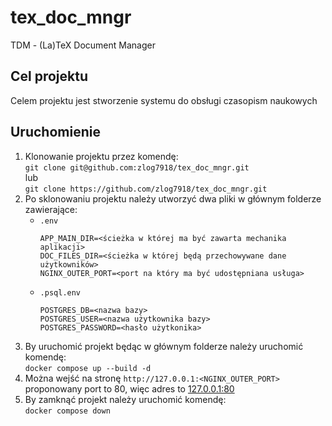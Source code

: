 # tex_doc_mngr
TDM - (La)TeX Document Manager

## Cel projektu
Celem projektu jest stworzenie systemu do obsługi czasopism naukowych

## Uruchomienie
1. Klonowanie projektu przez komendę:\
    `git clone git@github.com:zlog7918/tex_doc_mngr.git`\
    lub\
    `git clone https://github.com/zlog7918/tex_doc_mngr.git`
2. Po sklonowaniu projektu należy utworzyć dwa pliki w głównym folderze zawierające:
    - `.env`
        ```
        APP_MAIN_DIR=<ścieżka w której ma być zawarta mechanika aplikacji>
        DOC_FILES_DIR=<ścieżka w której będą przechowywane dane użytkowników>
        NGINX_OUTER_PORT=<port na który ma być udostępniana usługa>
        ```
    - `.psql.env`
        ```
        POSTGRES_DB=<nazwa bazy>
        POSTGRES_USER=<nazwa użytkownika bazy>
        POSTGRES_PASSWORD=<hasło użytkonika>
        ```
3. By uruchomić projekt będąc w głównym folderze należy uruchomić komendę:\
    `docker compose up --build -d`
4. Można wejść na stronę `http://127.0.0.1:<NGINX_OUTER_PORT>`\
    proponowany port to 80, więc adres to [127.0.0.1:80](http://127.0.0.1:80)
5. By zamknąć projekt należy uruchomić komendę:\
    `docker compose down`
